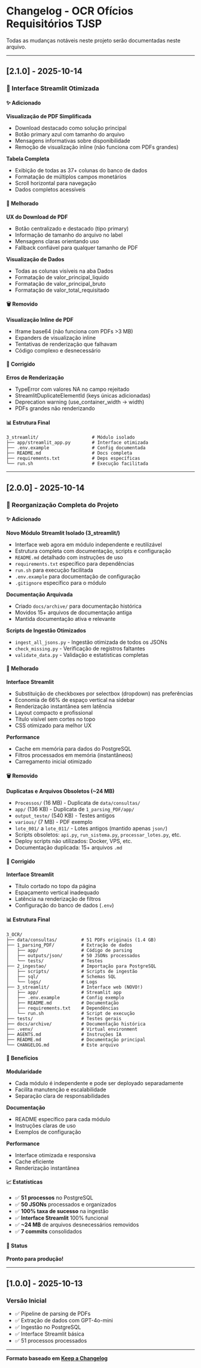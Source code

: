 # Changelog - OCR Ofícios Requisitórios TJSP

Todas as mudanças notáveis neste projeto serão documentadas neste arquivo.

---

## [2.1.0] - 2025-10-14

### 🎨 Interface Streamlit Otimizada

#### ✨ Adicionado

**Visualização de PDF Simplificada**
- Download destacado como solução principal
- Botão primary azul com tamanho do arquivo
- Mensagens informativas sobre disponibilidade
- Remoção de visualização inline (não funciona com PDFs grandes)

**Tabela Completa**
- Exibição de todas as 37+ colunas do banco de dados
- Formatação de múltiplos campos monetários
- Scroll horizontal para navegação
- Dados completos acessíveis

#### 🎨 Melhorado

**UX do Download de PDF**
- Botão centralizado e destacado (tipo primary)
- Informação de tamanho do arquivo no label
- Mensagens claras orientando uso
- Fallback confiável para qualquer tamanho de PDF

**Visualização de Dados**
- Todas as colunas visíveis na aba Dados
- Formatação de valor_principal_liquido
- Formatação de valor_principal_bruto
- Formatação de valor_total_requisitado

#### 🗑️ Removido

**Visualização Inline de PDF**
- Iframe base64 (não funciona com PDFs >3 MB)
- Expanders de visualização inline
- Tentativas de renderização que falhavam
- Código complexo e desnecessário

#### 🔧 Corrigido

**Erros de Renderização**
- TypeError com valores NA no campo rejeitado
- StreamlitDuplicateElementId (keys únicas adicionadas)
- Deprecation warning (use_container_width → width)
- PDFs grandes não renderizando

#### 📊 Estrutura Final

```
3_streamlit/                    # Módulo isolado
├── app/streamlit_app.py        # Interface otimizada
├── .env.example                # Config documentada
├── README.md                   # Docs completa
├── requirements.txt            # Deps específicas
└── run.sh                      # Execução facilitada
```

---

## [2.0.0] - 2025-10-14

### 🎉 Reorganização Completa do Projeto

#### ✨ Adicionado

**Novo Módulo Streamlit Isolado (3_streamlit/)**
- Interface web agora em módulo independente e reutilizável
- Estrutura completa com documentação, scripts e configuração
- `README.md` detalhado com instruções de uso
- `requirements.txt` específico para dependências
- `run.sh` para execução facilitada
- `.env.example` para documentação de configuração
- `.gitignore` específico para o módulo

**Documentação Arquivada**
- Criado `docs/archive/` para documentação histórica
- Movidos 15+ arquivos de documentação antiga
- Mantida documentação ativa e relevante

**Scripts de Ingestão Otimizados**
- `ingest_all_jsons.py` - Ingestão otimizada de todos os JSONs
- `check_missing.py` - Verificação de registros faltantes
- `validate_data.py` - Validação e estatísticas completas

#### 🎨 Melhorado

**Interface Streamlit**
- Substituição de checkboxes por selectbox (dropdown) nas preferências
- Economia de 66% de espaço vertical na sidebar
- Renderização instantânea sem latência
- Layout compacto e profissional
- Título visível sem cortes no topo
- CSS otimizado para melhor UX

**Performance**
- Cache em memória para dados do PostgreSQL
- Filtros processados em memória (instantâneos)
- Carregamento inicial otimizado

#### 🗑️ Removido

**Duplicatas e Arquivos Obsoletos (~24 MB)**
- `Processos/` (16 MB) - Duplicata de `data/consultas/`
- `app/` (136 KB) - Duplicata de `1_parsing_PDF/app/`
- `output_teste/` (540 KB) - Testes antigos
- `various/` (7 MB) - PDF exemplo
- `lote_001/` a `lote_011/` - Lotes antigos (mantido apenas `json/`)
- Scripts obsoletos: `api.py`, `run_sistema.py`, `processar_lotes.py`, etc.
- Deploy scripts não utilizados: Docker, VPS, etc.
- Documentação duplicada: 15+ arquivos `.md`

#### 🔧 Corrigido

**Interface Streamlit**
- Título cortado no topo da página
- Espaçamento vertical inadequado
- Latência na renderização de filtros
- Configuração do banco de dados (`.env`)

#### 📊 Estrutura Final

```
3_OCR/
├── data/consultas/         # 51 PDFs originais (1.4 GB)
├── 1_parsing_PDF/          # Extração de dados
│   ├── app/                # Código de parsing
│   ├── outputs/json/       # 50 JSONs processados
│   └── tests/              # Testes
├── 2_ingestao/             # Importação para PostgreSQL
│   ├── scripts/            # Scripts de ingestão
│   ├── sql/                # Schemas SQL
│   └── logs/               # Logs
├── 3_streamlit/            # Interface web (NOVO!)
│   ├── app/                # Streamlit app
│   ├── .env.example        # Config exemplo
│   ├── README.md           # Documentação
│   ├── requirements.txt    # Dependências
│   └── run.sh              # Script de execução
├── tests/                  # Testes gerais
├── docs/archive/           # Documentação histórica
├── .venv/                  # Virtual environment
├── AGENTS.md               # Instruções IA
├── README.md               # Documentação principal
└── CHANGELOG.md            # Este arquivo
```

#### 🎯 Benefícios

**Modularidade**
- Cada módulo é independente e pode ser deployado separadamente
- Facilita manutenção e escalabilidade
- Separação clara de responsabilidades

**Documentação**
- README específico para cada módulo
- Instruções claras de uso
- Exemplos de configuração

**Performance**
- Interface otimizada e responsiva
- Cache eficiente
- Renderização instantânea

#### 📈 Estatísticas

- ✅ **51 processos** no PostgreSQL
- ✅ **50 JSONs** processados e organizados
- ✅ **100% taxa de sucesso** na ingestão
- ✅ **Interface Streamlit** 100% funcional
- ✅ **~24 MB** de arquivos desnecessários removidos
- ✅ **7 commits** consolidados

#### 🚀 Status

**Pronto para produção!**

---

## [1.0.0] - 2025-10-13

### Versão Inicial

- ✅ Pipeline de parsing de PDFs
- ✅ Extração de dados com GPT-4o-mini
- ✅ Ingestão no PostgreSQL
- ✅ Interface Streamlit básica
- ✅ 51 processos processados

---

**Formato baseado em [Keep a Changelog](https://keepachangelog.com/)**
